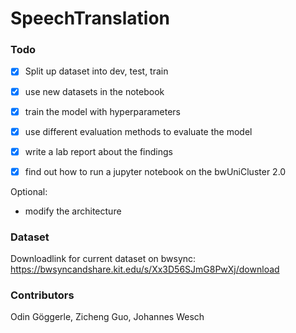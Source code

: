 # SpeechTranslation
### Todo
- [x] Split up dataset into dev, test, train
- [x] use new datasets in the notebook
- [x] train the model with hyperparameters
- [x] use different evaluation methods to evaluate the model
- [x] write a lab report about the findings

- [x] find out how to run a jupyter notebook on the bwUniCluster 2.0
  
Optional:
- modify the architecture

### Dataset
Downloadlink for current dataset on bwsync:
https://bwsyncandshare.kit.edu/s/Xx3D56SJmG8PwXj/download

### Contributors
Odin Göggerle, Zicheng Guo, Johannes Wesch
